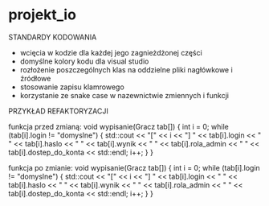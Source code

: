 # projekt_io

STANDARDY KODOWANIA
- wcięcia w kodzie dla każdej jego zagnieżdżonej części
- domyślne kolory kodu dla visual studio
- rozłożenie poszczególnych klas na oddzielne pliki nagłówkowe i źródłowe
- stosowanie zapisu klamrowego
- korzystanie ze snake case w nazewnictwie zmiennych i funkcji




PRZYKŁAD REFAKTORYZACJI

funkcja przed zmianą:
void wypisanie(Gracz tab[]) {
    int i = 0;
    while (tab[i].login != "domyslne") {
        std::cout << "[" << i << "] " << tab[i].login << " " << tab[i].haslo << " " << tab[i].wynik << " " << tab[i].rola_admin << " " << tab[i].dostep_do_konta << std::endl;
        i++;
    }
}

funkcja po zmianie:
void wypisanie(Gracz tab[]) {
    int i = 0;
    while (tab[i].login != "domyslne") {
        std::cout << "[" << i << "] " << tab[i].login << " " << tab[i].haslo
            << " " << tab[i].wynik << " " << tab[i].rola_admin
            << " " << tab[i].dostep_do_konta << std::endl;
        i++;
    }
}
